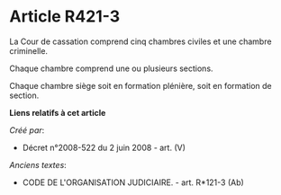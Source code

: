 # Article R421-3

La Cour de cassation comprend cinq chambres civiles et une chambre criminelle.

Chaque chambre comprend une ou plusieurs sections.

Chaque chambre siège soit en formation plénière, soit en formation de section.

**Liens relatifs à cet article**

_Créé par_:

  - Décret n°2008-522 du 2 juin 2008 - art. (V)

_Anciens textes_:

  - CODE DE L'ORGANISATION JUDICIAIRE. - art. R*121-3 (Ab)
